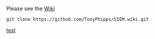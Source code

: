 Please see the [Wiki](https://github.com/TonyPhipps/SIEM/wiki)

```
git clone https://github.com/TonyPhipps/SIEM.wiki.git
```

[test](/TonyPhipps/SIEM/test)
